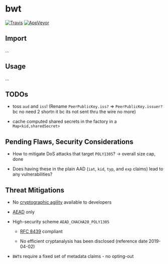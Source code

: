 # bwt

[![Travis](http://img.shields.io/travis/chiefbiiko/bwt.svg?style=flat)](http://travis-ci.org/chiefbiiko/bwt) [![AppVeyor](https://ci.appveyor.com/api/projects/status/github/chiefbiiko/bwt?branch=master&svg=true)](https://ci.appveyor.com/project/chiefbiiko/bwt)

## Import

...

## Usage

...

## TODOs

- toss `aud` and `iss`! (Rename `PeerPublicKey.iss?` => `PeerPublicKey.issuer?` bc no need 2 shortn it bc its not sent thru the wire no more)

- cache computed shared secrets in the factory in a `Map<kid,sharedSecret>`

## Pending Flaws, Security Considerations

- How to mitigate DoS attacks that target `POLY1305`? -> overall size cap, done

- Does having these in the plain AAD (`iat`, `kid`, `typ`, and `exp` claims) lead to any vulnerabilities?

## Threat Mitigations

- No [cryptographic agility](https://tools.ietf.org/html/rfc7518#section-8.1)
  available to developers

- [AEAD](https://en.wikipedia.org/wiki/Authenticated_encryption) only

- High-security scheme `AEAD_CHACHA20_POLY1305`

  - [RFC 8439](https://tools.ietf.org/html/rfc8439) compliant

  - No efficient cryptanalysis has been disclosed (reference date 2019-04-02)

- `BWT`s require a fixed set of metadata claims - no opting-out
